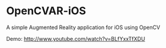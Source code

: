 OpenCVAR-iOS
============

A simple Augmented Reality application for iOS using OpenCV

Demo: http://www.youtube.com/watch?v=BLfYxxTfXDU
